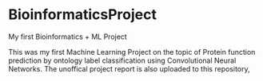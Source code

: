 # BioinformaticsProject
My first Bioinformatics + ML Project

This was my first Machine Learning Project on the topic of Protein function prediction by ontology label classification using Convolutional Neural Networks.
The unoffical project report is also uploaded to this repository,
